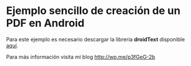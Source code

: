 # Ejemplo sencillo de creación de un PDF en Android

Para este ejemplo es necesario descargar la librería **droidText** disponible [aquí](https://github.com/amatellanes/android-code-examples/tree/master/GenerarPDF/libs "android-code-examples/GenerarPDF/libs at master · amatellanes/android-code-examples").

Para más información visita mi blog http://wp.me/p3fGeG-2b


